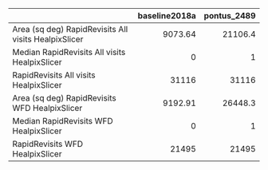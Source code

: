 |                                                      |   baseline2018a |   pontus_2489 |
|:-----------------------------------------------------|----------------:|--------------:|
| Area (sq deg) RapidRevisits All visits HealpixSlicer |         9073.64 |       21106.4 |
| Median RapidRevisits All visits HealpixSlicer        |            0    |           1   |
| RapidRevisits All visits HealpixSlicer               |        31116    |       31116   |
| Area (sq deg) RapidRevisits WFD HealpixSlicer        |         9192.91 |       26448.3 |
| Median RapidRevisits WFD HealpixSlicer               |            0    |           1   |
| RapidRevisits WFD HealpixSlicer                      |        21495    |       21495   |
